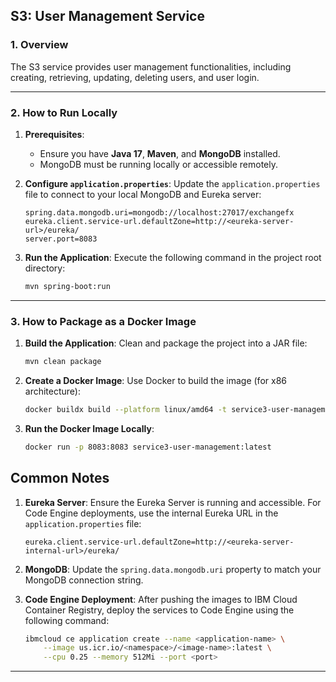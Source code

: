 ## S3: User Management Service

### **1. Overview**

The S3 service provides user management functionalities, including creating, retrieving, updating, deleting users, and user login.

------

### **2. How to Run Locally**

1. **Prerequisites**:

   - Ensure you have **Java 17**, **Maven**, and **MongoDB** installed.
   - MongoDB must be running locally or accessible remotely.

2. **Configure `application.properties`**: Update the `application.properties` file to connect to your local MongoDB and Eureka server:

   ```properties
   spring.data.mongodb.uri=mongodb://localhost:27017/exchangefx
   eureka.client.service-url.defaultZone=http://<eureka-server-url>/eureka/
   server.port=8083
   ```

3. **Run the Application**: Execute the following command in the project root directory:

   ```bash
   mvn spring-boot:run
   ```

------

### **3. How to Package as a Docker Image**

1. **Build the Application**: Clean and package the project into a JAR file:

   ```bash
   mvn clean package
   ```

2. **Create a Docker Image**: Use Docker to build the image (for x86 architecture):

   ```bash
   docker buildx build --platform linux/amd64 -t service3-user-management:latest .
   ```

3. **Run the Docker Image Locally**:

   ```bash
   docker run -p 8083:8083 service3-user-management:latest
   ```

## **Common Notes**

1. **Eureka Server**: Ensure the Eureka Server is running and accessible. For Code Engine deployments, use the internal Eureka URL in the `application.properties` file:

   ```properties
   eureka.client.service-url.defaultZone=http://<eureka-server-internal-url>/eureka/
   ```

2. **MongoDB**: Update the `spring.data.mongodb.uri` property to match your MongoDB connection string.

3. **Code Engine Deployment**: After pushing the images to IBM Cloud Container Registry, deploy the services to Code Engine using the following command:

   ```bash
   ibmcloud ce application create --name <application-name> \
       --image us.icr.io/<namespace>/<image-name>:latest \
       --cpu 0.25 --memory 512Mi --port <port>
   ```

------

